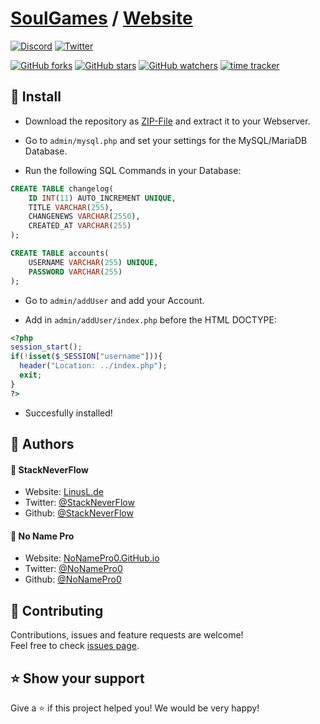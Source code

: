 # [SoulGames](https://github.com/SoulGames) / [Website](https://github.com/SoulGames/Website)

[![Discord](https://img.shields.io/discord/612932518819135498?label=Discord&style=for-the-badge)](https://discord.SoulGames.de/)
[![Twitter](https://img.shields.io/twitter/follow/SoulGames?color=%23&label=Twitter&style=for-the-badge)](https://twitter.com/SoulGames_RPG)

[![GitHub forks](https://img.shields.io/github/forks/SoulGames/Website?style=for-the-badge)](https://github.com/SoulGames/Website/network/members)
[![GitHub stars](https://img.shields.io/github/stars/SoulGames/Website?style=for-the-badge)](https://github.com/SoulGames/Website/stargazers)
[![GitHub watchers](https://img.shields.io/github/watchers/SoulGames/Website?style=for-the-badge)](https://github.com/SoulGames/Website/watchers)
[![time tracker](https://wakatime.com/badge/github/StackNeverFlow/Website.svg)](https://wakatime.com/badge/github/StackNeverFlow/Website)

</center>

## 💽 Install

- Download the repository as [ZIP-File](https://github.com/SoulGames/Website/archive/master.zip) and extract it to your Webserver.

- Go to `admin/mysql.php` and set your settings for the MySQL/MariaDB Database.

- Run the following SQL Commands in your Database:

```sql
CREATE TABLE changelog(
    ID INT(11) AUTO_INCREMENT UNIQUE,
    TITLE VARCHAR(255),
    CHANGENEWS VARCHAR(2550),
    CREATED_AT VARCHAR(255)
);
```

```sql
CREATE TABLE accounts(
    USERNAME VARCHAR(255) UNIQUE,
    PASSWORD VARCHAR(255)
);
```

- Go to `admin/addUser` and add your Account.

- Add in `admin/addUser/index.php` before the HTML DOCTYPE:

```php
<?php
session_start();
if(!isset($_SESSION["username"])){
  header("Location: ../index.php");
  exit;
}
?>
```

- Succesfully installed!

## 👤 Authors

#### 👤 StackNeverFlow

* Website: [LinusL.de](https://www.linusl.de)
* Twitter: [@StackNeverFlow](https://twitter.com/StackNeverFlow)
* Github: [@StackNeverFlow](https://github.com/StackNeverFlow)

#### 👤 No Name Pro

* Website: [NoNamePro0.GitHub.io](https://NoNamePro0.github.io)
* Twitter: [@NoNamePro0](https://twitter.com/NoNamePro0)
* Github: [@NoNamePro0](https://github.com/NoNamePro0)

## 🤝 Contributing

Contributions, issues and feature requests are welcome!<br>
Feel free to check [issues page](https://github.com/SoulGames/Website/issues). 

## ⭐️ Show your support

Give a ⭐️ if this project helped you! We would be very happy!

